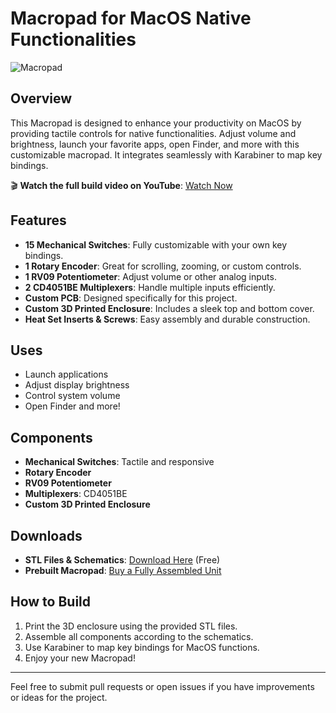 # Macropad for MacOS Native Functionalities

![Macropad](https://ristoinnovates.com/wp-content/uploads/2024/11/DSC07120.jpg)

## Overview

This Macropad is designed to enhance your productivity on MacOS by providing tactile controls for native functionalities. Adjust volume and brightness, launch your favorite apps, open Finder, and more with this customizable macropad. It integrates seamlessly with Karabiner to map key bindings.

🎬 **Watch the full build video on YouTube**: [Watch Now](https://www.youtube.com/watch?v=3BqDWCWQ3Qs)

## Features

- **15 Mechanical Switches**: Fully customizable with your own key bindings.
- **1 Rotary Encoder**: Great for scrolling, zooming, or custom controls.
- **1 RV09 Potentiometer**: Adjust volume or other analog inputs.
- **2 CD4051BE Multiplexers**: Handle multiple inputs efficiently.
- **Custom PCB**: Designed specifically for this project.
- **Custom 3D Printed Enclosure**: Includes a sleek top and bottom cover.
- **Heat Set Inserts & Screws**: Easy assembly and durable construction.

## Uses

- Launch applications
- Adjust display brightness
- Control system volume
- Open Finder and more!

## Components

- **Mechanical Switches**: Tactile and responsive
- **Rotary Encoder**
- **RV09 Potentiometer**
- **Multiplexers**: CD4051BE
- **Custom 3D Printed Enclosure**

## Downloads

- **STL Files & Schematics**: [Download Here](https://ristoinnovates.com/product/macropad-no-screen-files/) (Free)
- **Prebuilt Macropad**: [Buy a Fully Assembled Unit](https://ristoinnovates.com/product/macropad-no-screen/)

## How to Build

1. Print the 3D enclosure using the provided STL files.
2. Assemble all components according to the schematics.
3. Use Karabiner to map key bindings for MacOS functions.
4. Enjoy your new Macropad!

---

Feel free to submit pull requests or open issues if you have improvements or ideas for the project.

